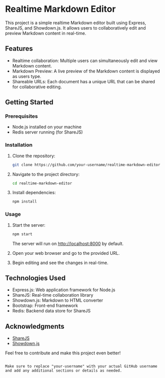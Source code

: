 
# Realtime Markdown Editor

This project is a simple realtime Markdown editor built using Express, ShareJS, and Showdown.js. It allows users to collaboratively edit and preview Markdown content in real-time.

## Features

- Realtime collaboration: Multiple users can simultaneously edit and view Markdown content.
- Markdown Preview: A live preview of the Markdown content is displayed as users type.
- Shareable URLs: Each document has a unique URL that can be shared for collaborative editing.

## Getting Started

### Prerequisites

- Node.js installed on your machine
- Redis server running (for ShareJS)

### Installation

1. Clone the repository:

   ```bash
   git clone https://github.com/your-username/realtime-markdown-editor.git
   ```

2. Navigate to the project directory:

   ```bash
   cd realtime-markdown-editor
   ```

3. Install dependencies:

   ```bash
   npm install
   ```

### Usage

1. Start the server:

   ```bash
   npm start
   ```

   The server will run on [http://localhost:8000](http://localhost:8000) by default.

2. Open your web browser and go to the provided URL.

3. Begin editing and see the changes in real-time.

## Technologies Used

- Express.js: Web application framework for Node.js
- ShareJS: Real-time collaboration library
- Showdown.js: Markdown to HTML converter
- Bootstrap: Front-end framework
- Redis: Backend data store for ShareJS

## Acknowledgments

- [ShareJS](https://github.com/share/ShareJS)
- [Showdown.js](https://github.com/showdownjs/showdown)

Feel free to contribute and make this project even better!
```

Make sure to replace "your-username" with your actual GitHub username and add any additional sections or details as needed.